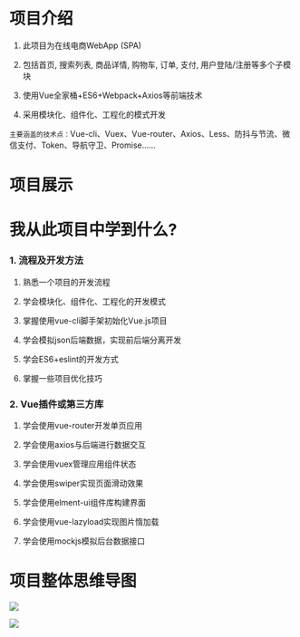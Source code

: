 # 项目介绍

1) 此项目为在线电商WebApp (SPA)

2) 包括首页, 搜索列表, 商品详情, 购物车, 订单, 支付, 用户登陆/注册等多个子模块

3) 使用Vue全家桶+ES6+Webpack+Axios等前端技术

4) 采用模块化、组件化、工程化的模式开发

`主要涵盖的技术点：`Vue-cli、Vuex、Vue-router、Axios、Less、防抖与节流、微信支付、Token、导航守卫、Promise……

# 项目展示


# 我从此项目中学到什么?

### 1. 流程及开发方法

1) 熟悉一个项目的开发流程

2) 学会模块化、组件化、工程化的开发模式

3) 掌握使用vue-cli脚手架初始化Vue.js项目

4) 学会模拟json后端数据，实现前后端分离开发

5) 学会ES6+eslint的开发方式

6) 掌握一些项目优化技巧

### 2. Vue插件或第三方库

1) 学会使用vue-router开发单页应用

2) 学会使用axios与后端进行数据交互

3) 学会使用vuex管理应用组件状态

4) 学会使用swiper实现页面滑动效果

5) 学会使用elment-ui组件库构建界面

6) 学会使用vue-lazyload实现图片惰加载

7) 学会使用mockjs模拟后台数据接口

# 项目整体思维导图

![](https://secure2.wostatic.cn/static/8keh9NURvLMcGFRkQBcdVA/image.png?auth_key=1728806116-2j9jGzh9jRnLxwCtyyeNRe-0-b45db6724621aa67eb8011fa232c3a5f)

![](https://secure2.wostatic.cn/static/mrwghNmVNiu8NSCaWdBkdP/image.png?auth_key=1728806116-bvGWYR88AWdf1oDnWgmZQs-0-84e2b0052f73b30f47bbeeae237d7db1)
